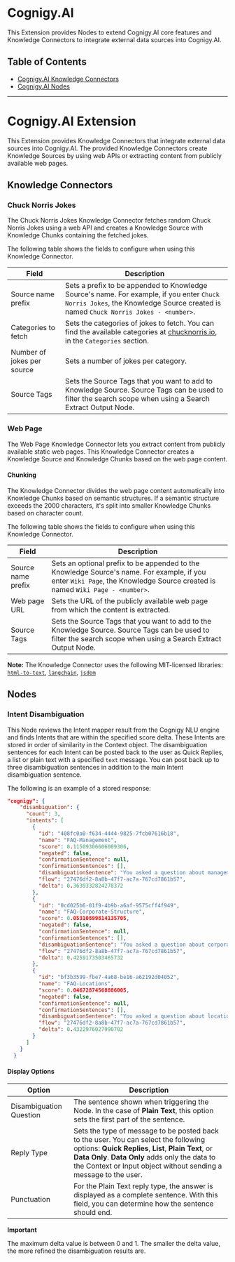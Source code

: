 
# Cognigy.AI

This Extension provides Nodes to extend Cognigy.AI core features and Knowledge Connectors to integrate external data sources into Cognigy.AI.

## Table of Contents
- [Cognigy.AI Knowledge Connectors](#knowledge-connectors)
- [Cognigy.AI Nodes](#nodes)

---

# Cognigy.AI Extension

This Extension provides Knowledge Connectors that integrate external data sources into Cognigy.AI. The provided Knowledge Connectors create Knowledge Sources by using web APIs or extracting content from publicly available web pages.

## Knowledge Connectors

### Chuck Norris Jokes

The Chuck Norris Jokes Knowledge Connector fetches random Chuck Norris Jokes using a web API and creates a Knowledge Source with Knowledge Chunks containing the fetched jokes.

The following table shows the fields to configure when using this Knowledge Connector.

| Field                      | Description                                                                                                                                                                     |
|----------------------------|---------------------------------------------------------------------------------------------------------------------------------------------------------------------------------|
| Source name prefix         | Sets a prefix to be appended to Knowledge Source's name. For example, if you enter `Chuck Norris Jokes`, the Knowledge Source created is named `Chuck Norris Jokes - <number>`. |
| Categories to fetch        | Sets the categories of jokes to fetch. You can find the available categories at [chucknorris.io](https://api.chucknorris.io/), in the `Categories` section.                     |
| Number of jokes per source | Sets a number of jokes per category.                                                                                                                                            |
| Source Tags                | Sets the Source Tags that you want to add to Knowledge Source. Source Tags can be used to filter the search scope when using a Search Extract Output Node.                      |

### Web Page

The Web Page Knowledge Connector lets you extract content from publicly available static web pages. This Knowledge Connector creates a Knowledge Source and Knowledge Chunks based on the web page content.

#### Chunking

The Knowledge Connector divides the web page content automatically into Knowledge Chunks based on semantic structures. If a semantic structure exceeds the 2000 characters, it's split into smaller Knowledge Chunks based on character count.

The following table shows the fields to configure when using this Knowledge Connector.

| Field              | Description                                                                                                                                                             |
|--------------------|-------------------------------------------------------------------------------------------------------------------------------------------------------------------------|
| Source name prefix | Sets an optional prefix to be appended to the Knowledge Source's name. For example, if you enter `Wiki Page`, the Knowledge Source created is named `Wiki Page - <number>`. |
| Web page URL       | Sets the URL of the publicly available web page from which the content is extracted.                                                                                    |
| Source Tags        | Sets the Source Tags that you want to add to the  Knowledge Source. Source Tags can be used to filter the search scope when using a Search Extract Output Node.         |

**Note:** The Knowledge Connector uses the following MIT-licensed libraries: [`html-to-text`](https://www.npmjs.com/package/html-to-text), [`langchain`](https://www.npmjs.com/package/langchain), [`jsdom`](https://www.npmjs.com/package/jsdom)

## Nodes

### Intent Disambiguation

This Node reviews the Intent mapper result from the Cognigy NLU engine and finds Intents that are within the specified score delta. These Intents are stored in order of similarity in the Context object. The disambiguation sentences for each Intent can be posted back to the user as Quick Replies, a list or plain text with a specified `text` message. You can post back up to three disambiguation sentences in addition to the main Intent disambiguation sentence.

The following is an example of a stored response:

```json
"cognigy": {
    "disambiguation": {
      "count": 3,
      "intents": [
        {
          "id": "408fc0a0-f634-4444-9825-7fcb07616b18",
          "name": "FAQ-Management",
          "score": 0.11509306606009306,
          "negated": false,
          "confirmationSentence": null,
          "confirmationSentences": [],
          "disambiguationSentence": "You asked a question about management",
          "flow": "27476df2-8a8b-47f7-ac7a-767cd7861b57",
          "delta": 0.3639332824278372
        },
        {
          "id": "0cd025b6-01f9-4b9b-a6af-9575cff4f949",
          "name": "FAQ-Corporate-Structure",
          "score": 0.05310899814135705,
          "negated": false,
          "confirmationSentence": null,
          "confirmationSentences": [],
          "disambiguationSentence": "You asked a question about corporate structure",
          "flow": "27476df2-8a8b-47f7-ac7a-767cd7861b57",
          "delta": 0.4259173503465732
        },
        {
          "id": "bf3b3599-fbe7-4a68-be16-a62192d04052",
          "name": "FAQ-Locations",
          "score": 0.04672874568886005,
          "negated": false,
          "confirmationSentence": null,
          "confirmationSentences": [],
          "disambiguationSentence": "You asked a question about locations",
          "flow": "27476df2-8a8b-47f7-ac7a-767cd7861b57",
          "delta": 0.4322976027990702
        }
      ]
    }
  }
```

#### Display Options

| Option                  | Description                                                                                                                                                                                                                                                         |
|-------------------------|---------------------------------------------------------------------------------------------------------------------------------------------------------------------------------------------------------------------------------------------------------------------|
| Disambiguation Question | The sentence shown when triggering the Node. In the case of **Plain Text**, this option sets the first part of the sentence.                                                                                                                                        |
| Reply Type              | Sets the type of message to be posted back to the user. You can select the following options: **Quick Replies**, **List**, **Plain Text**, or **Data Only**. **Data Only** adds only the data to the Context or Input object without sending a message to the user. |
| Punctuation             | For the Plain Text reply type, the answer is displayed as a complete sentence. With this field, you can determine how the sentence should end.                                                                                                                      |

**Important**

The maximum delta value is between 0 and 1. The smaller the delta value, the more refined the disambiguation results are.
